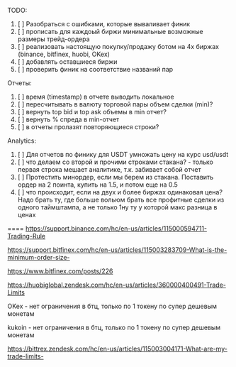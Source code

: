 ﻿TODO:

1. [ ] Разобраться с ошибками, которые вываливает финик
2. [ ] прописать для каждоый биржи минимальные возможные размеры трейд-ордера
3. [ ] реализовать настоящую покупку/продажу ботом на 4х биржах (binance, bitfinex, huobi, OKex)
4. [ ] добавлять оставшиеся биржи
5. [ ] проверить финик на соответствие названий пар

Отчеты:

1. [ ] время (timestamp) в отчете выводить локальное
2. [ ] пересчитывать в валюту торговой пары объем сделки (min)?
3. [ ] вернуть top bid и top ask объемы в min отчет?
4. [ ] вернуть % спреда в min-отчет
5. [ ] в отчеты пролазят повторяющиеся строки?

Analytics:

1. [ ] Для отчетов по финику для USDT умножать цену на курс usd/usdt
1. [ ] что делаем со второй и прочими строками стакана? - только первая строка мешает аналитике, т.к. забивает собой отчет
1. [ ] Протестить минордер, если мы берем из стакана. Поставить ордер на 2 поинта, купить на 1.5, и потом еще на 0.5
1. [ ] что происходит, если на двух и более биржах одинаковая цена? Надо брать ту, где больше вольюм
       брать все профитные сделки из одного таймштампа, а не только 1ну ту у которой макс разница в ценах

====
https://support.binance.com/hc/en-us/articles/115000594711-Trading-Rule

https://support.bitfinex.com/hc/en-us/articles/115003283709-What-is-the-minimum-order-size-

https://www.bitfinex.com/posts/226

https://huobiglobal.zendesk.com/hc/en-us/articles/360000400491-Trade-Limits

OKex - нет ограничения в бтц, только по 1 токену по супер дешевым монетам

kukoin - нет ограничения в бтц, только по 1 токену по супер дешевым монетам

https://bittrex.zendesk.com/hc/en-us/articles/115003004171-What-are-my-trade-limits-
